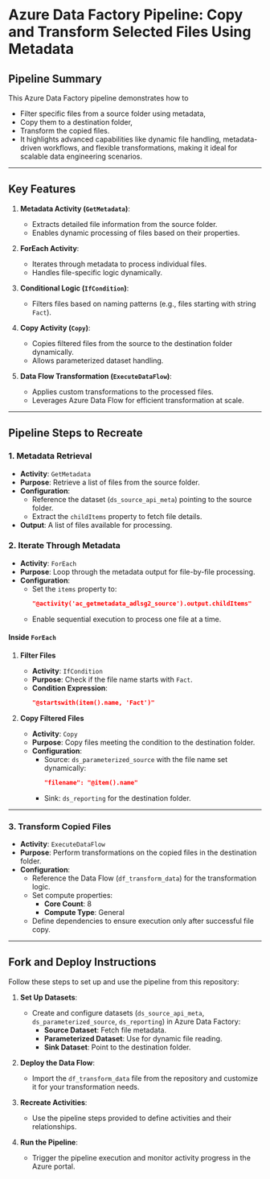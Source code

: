 # **Azure Data Factory Pipeline: Copy and Transform Selected Files Using Metadata**

## **Pipeline Summary**
This Azure Data Factory pipeline demonstrates how to 
- Filter specific files from a source folder using metadata,
- Copy them to a destination folder,
- Transform the copied files.
- It highlights advanced capabilities like dynamic file handling, metadata-driven workflows, and flexible transformations, making it ideal for scalable data engineering scenarios.

---

## **Key Features**
1. **Metadata Activity (`GetMetadata`)**:
   - Extracts detailed file information from the source folder.
   - Enables dynamic processing of files based on their properties.

2. **ForEach Activity**:
   - Iterates through metadata to process individual files.
   - Handles file-specific logic dynamically.

3. **Conditional Logic (`IfCondition`)**:
   - Filters files based on naming patterns (e.g., files starting with string `Fact`).

4. **Copy Activity (`Copy`)**:
   - Copies filtered files from the source to the destination folder dynamically.
   - Allows parameterized dataset handling.

5. **Data Flow Transformation (`ExecuteDataFlow`)**:
   - Applies custom transformations to the processed files.
   - Leverages Azure Data Flow for efficient transformation at scale.
<!img src="https://github.com/ShreevaniRao/Azure/blob/main/Azure%20Data%20Factory/Pipeline%20to%20Copy%20selected%20files%20with%20Transformations/CopySelectedFileusingPipelineRun.jpg", width ="850", height=">
---

## **Pipeline Steps to Recreate**

### **1. Metadata Retrieval**
- **Activity**: `GetMetadata`
- **Purpose**: Retrieve a list of files from the source folder.
- **Configuration**:
  - Reference the dataset (`ds_source_api_meta`) pointing to the source folder.
  - Extract the `childItems` property to fetch file details.
- **Output**: A list of files available for processing.

### **2. Iterate Through Metadata**
- **Activity**: `ForEach`
- **Purpose**: Loop through the metadata output for file-by-file processing.
- **Configuration**:
  - Set the `items` property to:
    ```json
    "@activity('ac_getmetadata_adlsg2_source').output.childItems"
    ```
  - Enable sequential execution to process one file at a time.

#### **Inside `ForEach`**
1. **Filter Files**
   - **Activity**: `IfCondition`
   - **Purpose**: Check if the file name starts with `Fact`.
   - **Condition Expression**:
     ```json
     "@startswith(item().name, 'Fact')"
     ```

2. **Copy Filtered Files**
   - **Activity**: `Copy`
   - **Purpose**: Copy files meeting the condition to the destination folder.
   - **Configuration**:
     - Source: `ds_parameterized_source` with the file name set dynamically:
       ```json
       "filename": "@item().name"
       ```
     - Sink: `ds_reporting` for the destination folder.

---

### **3. Transform Copied Files**
- **Activity**: `ExecuteDataFlow`
- **Purpose**: Perform transformations on the copied files in the destination folder.
- **Configuration**:
  - Reference the Data Flow (`df_transform_data`) for the transformation logic.
  - Set compute properties:
    - **Core Count**: 8
    - **Compute Type**: General
  - Define dependencies to ensure execution only after successful file copy.

---

## **Fork and Deploy Instructions**
Follow these steps to set up and use the pipeline from this repository:

1. **Set Up Datasets**:
   - Create and configure datasets (`ds_source_api_meta`, `ds_parameterized_source`, `ds_reporting`) in Azure Data Factory:
     - **Source Dataset**: Fetch file metadata.
     - **Parameterized Dataset**: Use for dynamic file reading.
     - **Sink Dataset**: Point to the destination folder.

2. **Deploy the Data Flow**:
   - Import the `df_transform_data` file from the repository and customize it for your transformation needs.

3. **Recreate Activities**:
   - Use the pipeline steps provided to define activities and their relationships.

4. **Run the Pipeline**:
   - Trigger the pipeline execution and monitor activity progress in the Azure portal.
